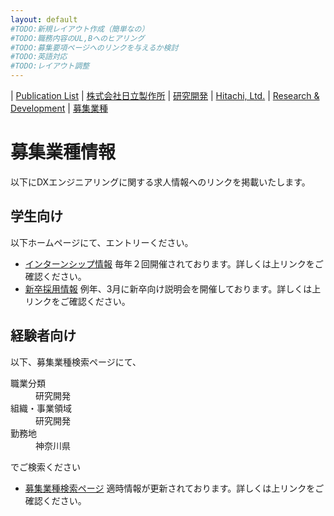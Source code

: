 ```yaml
---
layout: default
#TODO:新規レイアウト作成（簡単なの）
#TODO:職務内容のUL,Bへのヒアリング
#TODO:募集要項ページへのリンクを与えるか検討
#TODO:英語対応
#TODO:レイアウト調整
---
```


| [Publication List](publications.html) | [株式会社日立製作所](https://www.hitachi.co.jp/) | [研究開発](https://www.hitachi.co.jp/rd/index.html) | [Hitachi, Ltd.](https://www.hitachi.com/) | [Research & Development](https://www.hitachi.com/rd/index.html) | [募集業種](positions.html)
<!-- TODO:切替タブのlayout化,defaultレイアウトに組み込む？（index以外でも使えるようにしたい） -->

# 募集業種情報

以下にDXエンジニアリングに関する求人情報へのリンクを掲載いたします。

## 学生向け

以下ホームページにて、エントリーください。

- [インターンシップ情報](https://www.hitachi.co.jp/recruit/internship/index.html)
  毎年２回開催されております。詳しくは上リンクをご確認ください。
- [新卒採用情報](https://www.hitachi.co.jp/recruit/newgraduate/index.html)
  例年、3月に新卒向け説明会を開催しております。詳しくは上リンクをご確認ください。

## 経験者向け

以下、募集業種検索ページにて、
<dl>
<dt>職業分類</dt><dd>研究開発</dd>
<dt>組織・事業領域</dt><dd>研究開発</dd>
<dt>勤務地</dt><dd>神奈川県</dd>
</dl>
でご検索ください

- [募集業種検索ページ](https://hitachi.jposting.net/joblist/)
  適時情報が更新されております。詳しくは上リンクをご確認ください。
